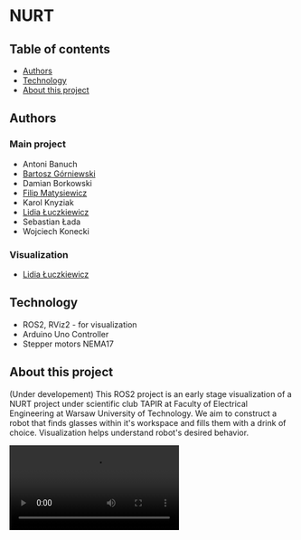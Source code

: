 # NURT

## Table of contents
* [Authors](#authors)
* [Technology](#technology)
* [About this project](#about-this-project)

## Authors
### Main project
* Antoni Banuch
* [Bartosz Górniewski](https://github.com/Karangia23)
* Damian Borkowski
* [Filip Matysiewicz](https://github.com/Filipix18)
* Karol Knyziak
* [Lidia Łuczkiewicz](https://github.com/lluczkie)
* Sebastian Łada
* Wojciech Konecki
### Visualization
* [Lidia Łuczkiewicz](https://github.com/lluczkie)

## Technology
* ROS2, RViz2 - for visualization
* Arduino Uno Controller
* Stepper motors NEMA17

## About this project
(Under developement)
This ROS2 project is an early stage visualization of a NURT project under scientific club TAPIR at Faculty of Electrical Engineering at Warsaw University of Technology. We aim to construct a robot that finds glasses within it's workspace and fills them with a drink of choice. Visualization helps understand robot's desired behavior.

<video controls src="videos/robot_motion_v2.mp4" title="Title"></video>
